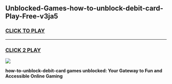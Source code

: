 
## Unblocked-Games-how-to-unblock-debit-card-Play-Free-v3ja5
<h3>
<a href="https://premium76.site?title=how-to-unblock-debit-card&ref=23A">CLICK TO PLAY</a></h3>
<hr>

<h3>
<a href="https://premium76.site?title=how-to-unblock-debit-card&ref=23A">CLICK 2 PLAY</a>
  
</h3>

<a href="https://premium76.site?title=how-to-unblock-debit-card&ref=23A"><img src="https://clearcache.store/games.png"></a>


**how-to-unblock-debit-card games unblocked: Your Gateway to Fun and Accessible Online Gaming**
